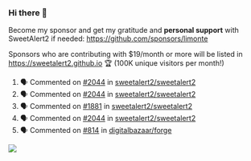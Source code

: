 ### Hi there 👋

Become my sponsor and get my gratitude and **personal support** with SweetAlert2 if needed: https://github.com/sponsors/limonte

Sponsors who are contributing with $19/month or more will be listed in https://sweetalert2.github.io 🏆 (100K unique visitors per month!)

<!--START_SECTION:activity-->
1. 🗣 Commented on [#2044](https://github.com//sweetalert2/sweetalert2/issues/2044) in [sweetalert2/sweetalert2](https://github.com//sweetalert2/sweetalert2)
2. 🗣 Commented on [#2044](https://github.com//sweetalert2/sweetalert2/issues/2044) in [sweetalert2/sweetalert2](https://github.com//sweetalert2/sweetalert2)
3. 🗣 Commented on [#1881](https://github.com//sweetalert2/sweetalert2/issues/1881) in [sweetalert2/sweetalert2](https://github.com//sweetalert2/sweetalert2)
4. 🗣 Commented on [#2044](https://github.com//sweetalert2/sweetalert2/issues/2044) in [sweetalert2/sweetalert2](https://github.com//sweetalert2/sweetalert2)
5. 🗣 Commented on [#814](https://github.com//digitalbazaar/forge/issues/814) in [digitalbazaar/forge](https://github.com//digitalbazaar/forge)
<!--END_SECTION:activity-->

![](https://github-readme-stats.vercel.app/api?username=limonte&theme=vue&show_icons=true)
